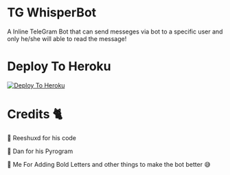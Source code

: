 # TG WhisperBot

A Inline TeleGram Bot that can send messeges via bot to a specific user and only he/she will able to read the message!


# Deploy To Heroku

[![Deploy To Heroku](https://www.herokucdn.com/deploy/button.svg)](https://heroku.com/deploy?template=https://github.com/scprojectslk/WhisperBot)

# Credits 🐈

🤝 Reeshuxd for his code

🤝 Dan for his Pyrogram

🤝 Me For Adding Bold Letters and other things to make the bot better 😅

